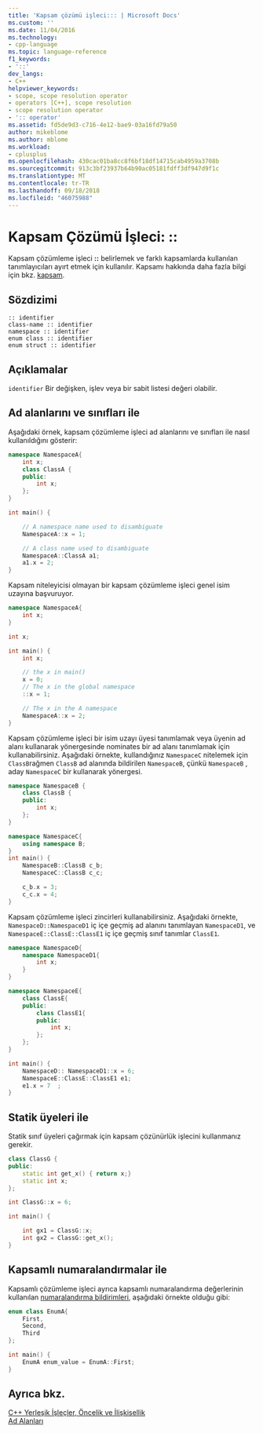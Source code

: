 ```yaml
---
title: 'Kapsam çözümü işleci::: | Microsoft Docs'
ms.custom: ''
ms.date: 11/04/2016
ms.technology:
- cpp-language
ms.topic: language-reference
f1_keywords:
- '::'
dev_langs:
- C++
helpviewer_keywords:
- scope, scope resolution operator
- operators [C++], scope resolution
- scope resolution operator
- ':: operator'
ms.assetid: fd5de9d3-c716-4e12-bae9-03a16fd79a50
author: mikeblome
ms.author: mblome
ms.workload:
- cplusplus
ms.openlocfilehash: 430cac01ba8cc8f6bf18df14715cab4959a3708b
ms.sourcegitcommit: 913c3bf23937b64b90ac05181fdff3df947d9f1c
ms.translationtype: MT
ms.contentlocale: tr-TR
ms.lasthandoff: 09/18/2018
ms.locfileid: "46075988"
---
```

# <a name="scope-resolution-operator-"></a>Kapsam Çözümü İşleci: ::

Kapsam çözümleme işleci **::** belirlemek ve farklı kapsamlarda kullanılan tanımlayıcıları ayırt etmek için kullanılır. Kapsamı hakkında daha fazla bilgi için bkz. [kapsam](../cpp/scope-visual-cpp.md).

## <a name="syntax"></a>Sözdizimi

```
:: identifier
class-name :: identifier
namespace :: identifier
enum class :: identifier
enum struct :: identifier
```

## <a name="remarks"></a>Açıklamalar

`identifier` Bir değişken, işlev veya bir sabit listesi değeri olabilir.

## <a name="with-classes-and-namespaces"></a>Ad alanlarını ve sınıfları ile

Aşağıdaki örnek, kapsam çözümleme işleci ad alanlarını ve sınıfları ile nasıl kullanıldığını gösterir:

```cpp
namespace NamespaceA{
    int x;
    class ClassA {
    public:
        int x;
    };
}

int main() {

    // A namespace name used to disambiguate
    NamespaceA::x = 1;

    // A class name used to disambiguate
    NamespaceA::ClassA a1;
    a1.x = 2;
}
```

Kapsam niteleyicisi olmayan bir kapsam çözümleme işleci genel isim uzayına başvuruyor.

```cpp
namespace NamespaceA{
    int x;
}

int x;

int main() {
    int x;

    // the x in main()
    x = 0;
    // The x in the global namespace
    ::x = 1;

    // The x in the A namespace
    NamespaceA::x = 2;
}
```

Kapsam çözümleme işleci bir isim uzayı üyesi tanımlamak veya üyenin ad alanı kullanarak yönergesinde nominates bir ad alanı tanımlamak için kullanabilirsiniz. Aşağıdaki örnekte, kullandığınız `NamespaceC` nitelemek için `ClassB`rağmen `ClassB` ad alanında bildirilen `NamespaceB`, çünkü `NamespaceB` , aday `NamespaceC` bir kullanarak yönergesi.

```cpp
namespace NamespaceB {
    class ClassB {
    public:
        int x;
    };
}

namespace NamespaceC{
    using namespace B;
}
int main() {
    NamespaceB::ClassB c_b;
    NamespaceC::ClassB c_c;

    c_b.x = 3;
    c_c.x = 4;
}
```

Kapsam çözümleme işleci zincirleri kullanabilirsiniz. Aşağıdaki örnekte, `NamespaceD::NamespaceD1` iç içe geçmiş ad alanını tanımlayan `NamespaceD1`, ve `NamespaceE::ClassE::ClassE1` iç içe geçmiş sınıf tanımlar `ClassE1`.

```cpp
namespace NamespaceD{
    namespace NamespaceD1{
        int x;
    }
}

namespace NamespaceE{
    class ClassE{
    public:
        class ClassE1{
        public:
            int x;
        };
    };
}

int main() {
    NamespaceD:: NamespaceD1::x = 6;
    NamespaceE::ClassE::ClassE1 e1;
    e1.x = 7  ;
}
```

## <a name="with-static-members"></a>Statik üyeleri ile

Statik sınıf üyeleri çağırmak için kapsam çözünürlük işlecini kullanmanız gerekir.

```cpp
class ClassG {
public:
    static int get_x() { return x;}
    static int x;
};

int ClassG::x = 6;

int main() {

    int gx1 = ClassG::x;
    int gx2 = ClassG::get_x();
}
```

## <a name="with-scoped-enumerations"></a>Kapsamlı numaralandırmalar ile

Kapsamlı çözümleme işleci ayrıca kapsamlı numaralandırma değerlerinin kullanılan [numaralandırma bildirimleri](../cpp/enumerations-cpp.md), aşağıdaki örnekte olduğu gibi:

```cpp
enum class EnumA{
    First,
    Second,
    Third
};

int main() {
    EnumA enum_value = EnumA::First;
}
```

## <a name="see-also"></a>Ayrıca bkz.

[C++ Yerleşik İşleçler, Öncelik ve İlişkisellik](../cpp/cpp-built-in-operators-precedence-and-associativity.md)<br/>
[Ad Alanları](../cpp/namespaces-cpp.md)